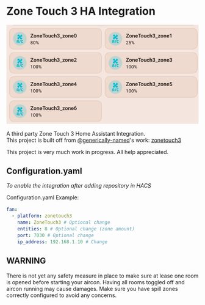 # Zone Touch 3 HA Integration

![example](/img/example.png)

A third party Zone Touch 3 Home Assistant Integration. </br>
This project is built off from [@generically-named](https://github.com/generically-named)'s work: [zonetouch3](https://github.com/generically-named/zonetouch3)

This project is very much work in progress. All help appreciated.


## Configuration.yaml
*To enable the integration after adding repository in HACS*

Configuration.yaml Example:
```yaml
fan:
  - platform: zonetouch3
    name: ZoneTouch3 # Optional change
    entities: 8 # Optional change (zone amount)
    port: 7030 # Optional change
    ip_address: 192.168.1.10 # Change
```

## WARNING
There is not yet any safety measure in place to make sure at lease one room is opened before starting your aircon.
Having all rooms toggled off and aircon running may cause damages.
Make sure you have spill zones correctly configured to avoid any concerns. 